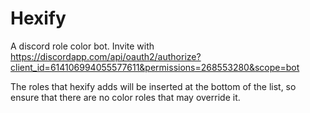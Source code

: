 # Hexify

A discord role color bot. Invite with <https://discordapp.com/api/oauth2/authorize?client_id=614106994055577611&permissions=268553280&scope=bot>

The roles that hexify adds will be inserted at the bottom of the list, so ensure that there are no color roles that may override it.
